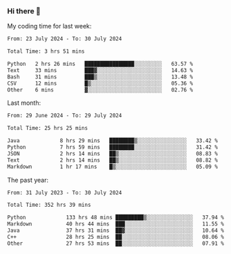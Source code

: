 ### Hi there 👋

My coding time for last week:

<!--START_SECTION:week-->

```txt
From: 23 July 2024 - To: 30 July 2024

Total Time: 3 hrs 51 mins

Python   2 hrs 26 mins   ████████████████░░░░░░░░░   63.57 %
Text     33 mins         ███▓░░░░░░░░░░░░░░░░░░░░░   14.63 %
Bash     31 mins         ███▒░░░░░░░░░░░░░░░░░░░░░   13.48 %
CSV      12 mins         █▒░░░░░░░░░░░░░░░░░░░░░░░   05.36 %
Other    6 mins          ▓░░░░░░░░░░░░░░░░░░░░░░░░   02.76 %
```

<!--END_SECTION:week-->

Last month:

<!--START_SECTION:month-->

```txt
From: 29 June 2024 - To: 29 July 2024

Total Time: 25 hrs 25 mins

Java             8 hrs 29 mins   ████████▒░░░░░░░░░░░░░░░░   33.42 %
Python           7 hrs 59 mins   ████████░░░░░░░░░░░░░░░░░   31.42 %
JSON             2 hrs 14 mins   ██▒░░░░░░░░░░░░░░░░░░░░░░   08.83 %
Text             2 hrs 14 mins   ██▒░░░░░░░░░░░░░░░░░░░░░░   08.82 %
Markdown         1 hr 17 mins    █▒░░░░░░░░░░░░░░░░░░░░░░░   05.09 %
```

<!--END_SECTION:month-->

The past year:

<!--START_SECTION:year-->

```txt
From: 31 July 2023 - To: 30 July 2024

Total Time: 352 hrs 39 mins

Python             133 hrs 48 mins █████████▒░░░░░░░░░░░░░░░   37.94 %
Markdown           40 hrs 44 mins  ███░░░░░░░░░░░░░░░░░░░░░░   11.55 %
Java               37 hrs 31 mins  ██▓░░░░░░░░░░░░░░░░░░░░░░   10.64 %
C++                28 hrs 25 mins  ██░░░░░░░░░░░░░░░░░░░░░░░   08.06 %
Other              27 hrs 53 mins  ██░░░░░░░░░░░░░░░░░░░░░░░   07.91 %
```

<!--END_SECTION:year-->
